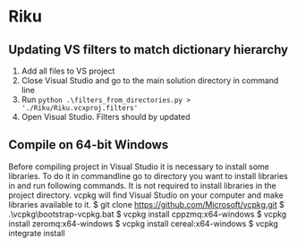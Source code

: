 # Riku
## Updating VS filters to match dictionary hierarchy
  1. Add all files to VS project
  2. Close Visual Studio and go to the main solution directory in command line
  3. Run ```python .\filters_from_directories.py > './Riku/Riku.vcxproj.filters'```
  4. Open Visual Studio. Filters should by updated

## Compile on 64-bit Windows
Before compiling project in Visual Studio it is necessary to install some libraries.
To do it in commandline go to directory you want to install libraries in and run following commands.
It is not required to install libraries in the project directory. vcpkg will find Visual Studio on your computer and make libraries available to it.
$ git clone https://github.com/Microsoft/vcpkg.git
$ .\vcpkg\bootstrap-vcpkg.bat
$ vcpkg install cppzmq:x64-windows
$ vcpkg install zeromq:x64-windows
$ vcpkg install cereal:x64-windows
$ vcpkg integrate install
